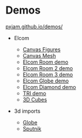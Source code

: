 # Demos

[pxjam.github.io/demos/](https://pxjam.github.io/demos/)

- Elcom
    - [Canvas Figures](https://pxjam.github.io/demos/out/canvas-figures/)
    - [Canvas Mesh](https://pxjam.github.io/demos/out/canvas-mesh/)
    - [Elcom Room demo](https://pxjam.github.io/demos/out/elcom/room.html)
    - [Elcom Room 2 demo](https://pxjam.github.io/demos/out/elcom/room2.html)
    - [Elcom Room 3 demo](https://pxjam.github.io/demos/out/elcom/room3.html)
    - [Elcom Globe demo](https://pxjam.github.io/demos/out/elcom/globe.html)
    - [Elcom Diamond demo](https://pxjam.github.io/demos/out/elcom/diamond.html)
    - [TRI demo](https://pxjam.github.io/demos/out/tri/demo.html)
    - [3D Cubes](https://pxjam.github.io/demos/out/3d-cubes/)

- 3d imports
    - [Globe](https://pxjam.github.io/demos/out/3d-gltf/index.html)
    - [Sputnik](https://pxjam.github.io/demos/out/3d-gltf/sputnik.html)